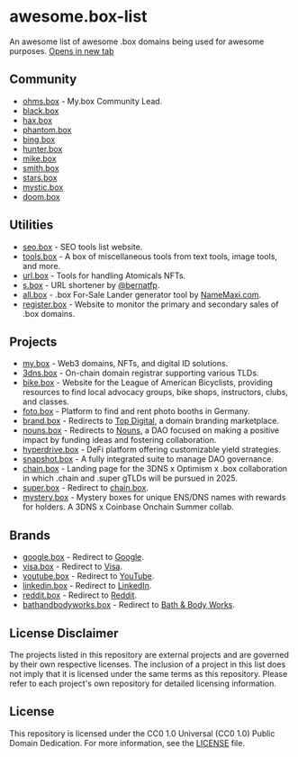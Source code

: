 # awesome.box-list

An awesome list of awesome .box domains being used for awesome purposes. <a href="placeholder.com" target="_blank">Opens in new tab</a>

## Community
- [ohms.box](https://ohms.box) - My.box Community Lead.
- [black.box](https://black.box)
- [hax.box](https://hax.box)
- [phantom.box](https://phantom.box)
- [bing.box](https://bing.box)
- [hunter.box](https://hunter.box)
- [mike.box](https://mike.box)
- [smith.box](https://smith.box)
- [stars.box](https://stars.box)
- [mystic.box](https://mystic.box)
- [doom.box](https://doom.box)

## Utilities

- [seo.box](https://seo.box) - SEO tools list website.
- [tools.box](https://tools.box) - A box of miscellaneous tools from text tools, image tools, and more.
- [url.box](https://url.box) - Tools for handling Atomicals NFTs.
- [s.box](https://s.box) - URL shortener by [@bernatfp](https://www.github.com/bernatfp).
- [all.box](https://all.box) - .box For-Sale Lander generator tool by [NameMaxi.com](https://NameMaxi.com).
- [register.box](https://register.box) - Website to monitor the primary and secondary sales of .box domains.

## Projects

- [my.box](https://my.box) - Web3 domains, NFTs, and digital ID solutions.
- [3dns.box](https://3dns.box) - On-chain domain registrar supporting various TLDs.
- [bike.box](https://bike.box) - Website for the League of American Bicyclists, providing resources to find local advocacy groups, bike shops, instructors, clubs, and classes.
- [foto.box](https://foto.box) - Platform to find and rent photo booths in Germany.
- [brand.box](https://brand.box) - Redirects to [Top Digital](https://top.digital), a domain branding marketplace.
- [nouns.box](https://nouns.wtf) - Redirects to [Nouns](https://nouns.wtf), a DAO focused on making a positive impact by funding ideas and fostering collaboration.
- [hyperdrive.box](https://hyperdrive.box) - DeFi platform offering customizable yield strategies.
- [snapshot.box](https://snapshot.box) - A fully integrated suite to manage DAO governance.
- [chain.box](https://chain.box) - Landing page for the 3DNS x Optimism x .box collaboration in which .chain and .super gTLDs will be pursued in 2025.
- [super.box](https://super.box) - Redirect to [chain.box](https://chain.box).
- [mystery.box](https://mystery.box) - Mystery boxes for unique ENS/DNS names with rewards for holders. A 3DNS x Coinbase Onchain Summer collab.

## Brands

- [google.box](https://google.box) - Redirect to [Google](https://www.google.com).
- [visa.box](https://visa.box) - Redirect to [Visa](https://usa.visa.com).
- [youtube.box](https://youtube.box) - Redirect to [YouTube](https://www.youtube.com).
- [linkedin.box](https://linkedin.box) - Redirect to [LinkedIn](https://www.linkedin.com).
- [reddit.box](https://reddit.box) - Redirect to [Reddit](https://www.reddit.com).
- [bathandbodyworks.box](https://bathandbodyworks.box) - Redirect to [Bath & Body Works](https://www.bathandbodyworks.com).



## License Disclaimer

The projects listed in this repository are external projects and are governed by their own respective licenses. The inclusion of a project in this list does not imply that it is licensed under the same terms as this repository. Please refer to each project's own repository for detailed licensing information.

## License

This repository is licensed under the CC0 1.0 Universal (CC0 1.0) Public Domain Dedication. For more information, see the [LICENSE](LICENSE) file.
